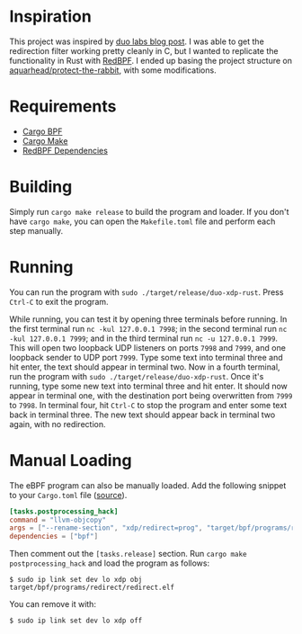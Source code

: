 # Inspiration

This project was inspired by
[duo labs blog post](https://duo.com/labs/tech-notes/writing-an-xdp-network-filter-with-ebpf).
I was able to get the redirection filter working pretty cleanly in C, but I wanted to replicate
the functionality in Rust with [RedBPF](https://github.com/foniod/redbpf). I ended up basing the project
structure on [aquarhead/protect-the-rabbit](https://github.com/aquarhead/protect-the-rabbit), with some
modifications.

# Requirements

*  [Cargo BPF](https://ingraind.org/api/cargo_bpf/)
*  [Cargo Make](https://github.com/sagiegurari/cargo-make)
*  [RedBPF Dependencies](https://github.com/foniod/redbpf#installing-dependencies-on-debian-based-distributions)

# Building

Simply run `cargo make release` to build the program and loader. If you don't have `cargo make`, you can open
the `Makefile.toml` file and perform each step manually.

# Running

You can run the program with `sudo ./target/release/duo-xdp-rust`. Press `Ctrl-C` to exit the program.

While running, you can test it by opening three terminals before running. In the first terminal
run `nc -kul 127.0.0.1 7998`; in the second terminal run `nc -kul 127.0.0.1 7999`; and in the third
terminal run `nc -u 127.0.0.1 7999`. This will open two loopback UDP listeners on ports `7998` and `7999`,
and one loopback sender to UDP port `7999`. Type some text into terminal three and hit enter, the text should
appear in terminal two. Now in a fourth terminal, run the program with `sudo ./target/release/duo-xdp-rust`. Once
it's running, type some new text into terminal three and hit enter. It should now appear in terminal one, with
the destination port being overwritten from `7999` to `7998`. In terminal four, hit `Ctrl-C` to stop the program
and enter some text back in terminal three. The new text should appear back in terminal two again, with no
redirection.

# Manual Loading

The eBPF program can also be manually loaded. Add the following snippet to your `Cargo.toml` file 
([source](https://github.com/neallred/redbpf-postprocessing/blob/master/user.sh#L20)).

```toml
[tasks.postprocessing_hack]
command = "llvm-objcopy"
args = ["--rename-section", "xdp/redirect=prog", "target/bpf/programs/redirect/redirect.elf"]
dependencies = ["bpf"]
```

Then comment out the `[tasks.release]` section. Run `cargo make postprocessing_hack` and load the program
as follows:

```
$ sudo ip link set dev lo xdp obj target/bpf/programs/redirect/redirect.elf
```

You can remove it with:

```
$ sudo ip link set dev lo xdp off
```
